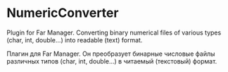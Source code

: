 # NumericConverter
Plugin for Far Manager.
Converting binary numerical files of various types (char, int, double...) into readable (text) format.

Плагин для Far Manager.
Он преобразует бинарные числовые файлы различных типов (char, int, double...) в читаемый (текстовый) формат.
